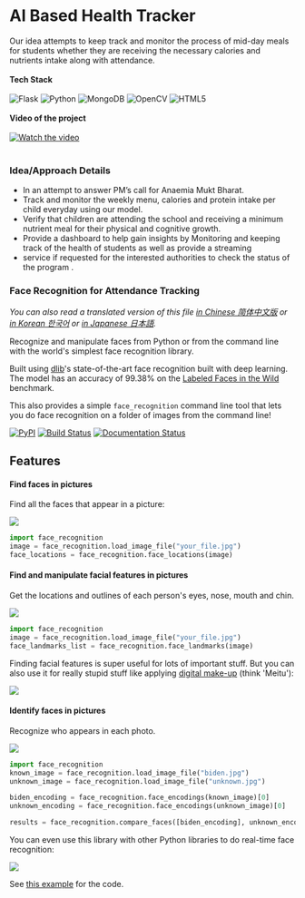 # AI Based Health Tracker
Our idea attempts to keep track and monitor the process of mid-day meals for students whether they are receiving the necessary calories and nutrients intake along with attendance.
<br><br>
**Tech Stack** <br><br>
![Flask](https://img.shields.io/badge/-Flask-blue?style=for-the-badge&logo=Flask)
![Python](https://img.shields.io/badge/-Python-black?style=for-the-badge&logo=Python)
![MongoDB](https://img.shields.io/badge/-MongoDB-black?style=for-the-badge&logo=mongodb)
![OpenCV](https://img.shields.io/badge/opencv-%23white.svg?style=for-the-badge&logo=opencv&logoColor=white)
![HTML5](https://img.shields.io/badge/html5-%23E34F26.svg?style=for-the-badge&logo=html5&logoColor=white)
<br><br>
**Video of the project** <br><br>
[![Watch the video](https://user-images.githubusercontent.com/55660103/180276164-9ce5d3f7-5e65-42de-a255-b80349b4113b.png)](https://www.youtube.com/watch?v=1CnxmrVq94Y)
<br><br>
<h3>Idea/Approach Details</h3>
<ul>
<li>In an attempt to answer PM’s call for Anaemia Mukt Bharat.
<li>Track and monitor the weekly menu, calories and protein intake per child everyday using our model.
<li>Verify that children are attending the school and receiving a minimum nutrient meal for their physical and cognitive growth.
<li>Provide a dashboard to help gain insights by Monitoring and keeping track of the health of students as well as provide a streaming 
<li>service if requested for the interested authorities to check the status of the program .
</ul>

### Face Recognition for Attendance Tracking

_You can also read a translated version of this file [in Chinese 简体中文版](https://github.com/ageitgey/face_recognition/blob/master/README_Simplified_Chinese.md) or [in Korean 한국어](https://github.com/ageitgey/face_recognition/blob/master/README_Korean.md) or [in Japanese 日本語](https://github.com/m-i-k-i/face_recognition/blob/master/README_Japanese.md)._

Recognize and manipulate faces from Python or from the command line with
the world's simplest face recognition library.

Built using [dlib](http://dlib.net/)'s state-of-the-art face recognition
built with deep learning. The model has an accuracy of 99.38% on the
[Labeled Faces in the Wild](http://vis-www.cs.umass.edu/lfw/) benchmark.

This also provides a simple `face_recognition` command line tool that lets
you do face recognition on a folder of images from the command line!


[![PyPI](https://img.shields.io/pypi/v/face_recognition.svg)](https://pypi.python.org/pypi/face_recognition)
[![Build Status](https://github.com/ageitgey/face_recognition/workflows/CI/badge.svg?branch=master&event=push)](https://github.com/ageitgey/face_recognition/actions?query=workflow%3ACI)
[![Documentation Status](https://readthedocs.org/projects/face-recognition/badge/?version=latest)](http://face-recognition.readthedocs.io/en/latest/?badge=latest)

## Features

#### Find faces in pictures

Find all the faces that appear in a picture:

![](https://cloud.githubusercontent.com/assets/896692/23625227/42c65360-025d-11e7-94ea-b12f28cb34b4.png)

```python
import face_recognition
image = face_recognition.load_image_file("your_file.jpg")
face_locations = face_recognition.face_locations(image)
```

#### Find and manipulate facial features in pictures

Get the locations and outlines of each person's eyes, nose, mouth and chin.

![](https://cloud.githubusercontent.com/assets/896692/23625282/7f2d79dc-025d-11e7-8728-d8924596f8fa.png)

```python
import face_recognition
image = face_recognition.load_image_file("your_file.jpg")
face_landmarks_list = face_recognition.face_landmarks(image)
```

Finding facial features is super useful for lots of important stuff. But you can also use it for really stupid stuff
like applying [digital make-up](https://github.com/ageitgey/face_recognition/blob/master/examples/digital_makeup.py) (think 'Meitu'):

![](https://cloud.githubusercontent.com/assets/896692/23625283/80638760-025d-11e7-80a2-1d2779f7ccab.png)

#### Identify faces in pictures

Recognize who appears in each photo.

![](https://cloud.githubusercontent.com/assets/896692/23625229/45e049b6-025d-11e7-89cc-8a71cf89e713.png)

```python
import face_recognition
known_image = face_recognition.load_image_file("biden.jpg")
unknown_image = face_recognition.load_image_file("unknown.jpg")

biden_encoding = face_recognition.face_encodings(known_image)[0]
unknown_encoding = face_recognition.face_encodings(unknown_image)[0]

results = face_recognition.compare_faces([biden_encoding], unknown_encoding)
```

You can even use this library with other Python libraries to do real-time face recognition:

![](https://cloud.githubusercontent.com/assets/896692/24430398/36f0e3f0-13cb-11e7-8258-4d0c9ce1e419.gif)

See [this example](https://github.com/ageitgey/face_recognition/blob/master/examples/facerec_from_webcam_faster.py) for the code.
